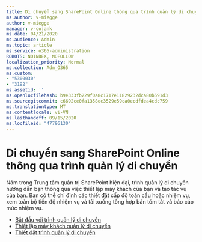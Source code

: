 ```yaml
---
title: Di chuyển sang SharePoint Online thông qua trình quản lý di chuyển
ms.author: v-miegge
author: v-miegge
manager: v-cojank
ms.date: 04/21/2020
ms.audience: Admin
ms.topic: article
ms.service: o365-administration
ROBOTS: NOINDEX, NOFOLLOW
localization_priority: Normal
ms.collection: Adm_O365
ms.custom:
- "5300030"
- "3192"
ms.assetid: ''
ms.openlocfilehash: b9e333fb229f0a8c1717e11829232dca80b591d3
ms.sourcegitcommit: c6692ce0fa1358ec3529e59ca0ecdfdea4cdc759
ms.translationtype: MT
ms.contentlocale: vi-VN
ms.lasthandoff: 09/15/2020
ms.locfileid: "47796130"
---
```

# <a name="migrating-to-sharepoint-online-via-migration-manager"></a>Di chuyển sang SharePoint Online thông qua trình quản lý di chuyển

Nằm trong Trung tâm quản trị SharePoint hiện đại, trình quản lý di chuyển hướng dẫn bạn thông qua việc thiết lập máy khách của bạn và tạo tác vụ của bạn. Bạn có thể chỉ định các thiết đặt cấp độ toàn cầu hoặc nhiệm vụ, xem toàn bộ tiến độ nhiệm vụ và tải xuống tổng hợp bản tóm tắt và báo cáo mức nhiệm vụ.

* [Bắt đầu với trình quản lý di chuyển](https://docs.microsoft.com/sharepointmigration/mm-get-started)
* [Thiết lập máy khách quản lý di chuyển](https://docs.microsoft.com/sharepointmigration/mm-setup-clients)
* [Thiết đặt trình quản lý di chuyển](https://docs.microsoft.com/sharepointmigration/mm-settings)